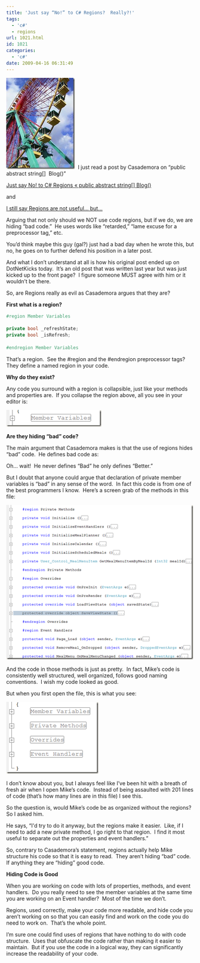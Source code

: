 ```yaml
---
title: 'Just say “No!” to C# Regions?  Really?!'
tags:
  - 'c#'
  - regions
url: 1021.html
id: 1021
categories:
  - 'c#'
date: 2009-04-16 06:31:49
---
```


![other-042](/uploads/2009/04/other042.jpg "other-042")  I just read a post by Casademora on “public abstract string\[\]  Blog()”

[Just say No! to C# Regions « public abstract string\[\] Blog()](//extractmethod.wordpress.com/2008/02/29/just-say-no-to-c-regions/)

and

[I still say Regions are not useful… but…](//extractmethod.wordpress.com/2008/06/02/i-still-say-regions-are-not-usefulbut/)

Arguing that not only should we NOT use code regions, but if we do, we are hiding “bad code.”  He uses words like “retarded,” “lame excuse for a preprocessor tag,” etc.

You’d think maybe this guy (gal?) just had a bad day when he wrote this, but no, he goes on to further defend his position in a later post.

And what I don’t understand at all is how his original post ended up on DotNetKicks today.  It’s an old post that was written last year but was just kicked up to the front page?  I figure someone MUST agree with him or it wouldn’t be there.

So, are Regions really as evil as Casademora argues that they are?

**First what is a region?**

``` csharp
#region Member Variables

private bool _refreshState;
private bool _isRefresh;

#endregion Member Variables
```

That’s a region.  See the #region and the #endregion preprocessor tags?  They define a named region in your code.

**Why do they exist?**

Any code you surround with a region is collapsible, just like your methods and properties are.  If you collapse the region above, all you see in your editor is:

![image](/uploads/2009/04/image1.png "image")

**Are they hiding “bad” code?**

The main argument that Casademora makes is that the use of regions hides “bad” code.  He defines bad code as:

Oh… wait!  He never defines “Bad” he only defines “Better.”

But I doubt that anyone could argue that declaration of private member variables is “bad” in any sense of the word.  In fact this code is from one of the best programmers I know.  Here’s a screen grab of the methods in this file:

![image](/uploads/2009/04/image2.png "image")

And the code in those methods is just as pretty.  In fact, Mike’s code is consistently well structured, well organized, follows good naming conventions.  I wish my code looked as good.

But when you first open the file, this is what you see:

![image](/uploads/2009/04/image3.png "image")

I don’t know about you, but I always feel like I’ve been hit with a breath of fresh air when I open Mike’s code.  Instead of being assaulted with 201 lines of code (that’s how many lines are in this file) I see this.

So the question is, would Mike’s code be as organized without the regions?  So I asked him.

He says, “I'd try to do it anyway, but the regions make it easier.  Like, if I need to add a new private method, I go right to that region.  I find it most useful to separate out the properties and event handlers.”

So, contrary to Casademora’s statement, regions actually help Mike structure his code so that it is easy to read.  They aren’t hiding “bad” code.  If anything they are “hiding” good code.

**Hiding Code is Good**

When you are working on code with lots of properties, methods, and event handlers.  Do you really need to see the member variables at the same time you are working on an Event handler?  Most of the time we don’t.

Regions, used correctly, make your code more readable, and hide code you aren’t working on so that you can easily find and work on the code you do need to work on.  That’s the whole point.

I’m sure one could find uses of regions that have nothing to do with code structure.  Uses that obfuscate the code rather than making it easier to maintain.  But if you use the code in a logical way, they can significantly increase the readability of your code.
